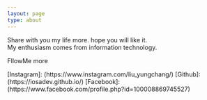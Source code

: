 ```yaml
---
layout: page
type: about
---
```


Share with you my life more. hope you will like it.<br>
My enthusiasm comes from information technology. <br>

FllowMe more

<a>
[Instagram]: (https://www.instagram.com/liu_yungchang/)
[Github]: (https://iosadev.github.io/)
[Facebook]: (https://www.facebook.com/profile.php?id=100008869745527)
</a>
